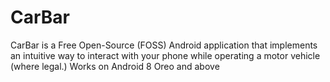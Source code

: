 # CarBar
CarBar is a Free Open-Source (FOSS) Android application that implements an intuitive way to interact with your phone while operating a motor vehicle (where legal.) Works on Android 8 Oreo and above

